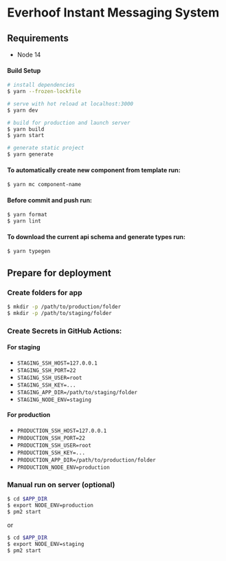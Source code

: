# Everhoof Instant Messaging System

## Requirements

* Node 14

#### Build Setup

```bash
# install dependencies
$ yarn --frozen-lockfile

# serve with hot reload at localhost:3000
$ yarn dev

# build for production and launch server
$ yarn build
$ yarn start

# generate static project
$ yarn generate
```

#### To automatically create new component from template run:
```bash
$ yarn mc component-name
```

#### Before commit and push run:
```bash
$ yarn format
$ yarn lint
```

#### To download the current api schema and generate types run:
```bash
$ yarn typegen
```

## Prepare for deployment

### Create folders for app
```bash
$ mkdir -p /path/to/production/folder
$ mkdir -p /path/to/staging/folder
```

### Create Secrets in GitHub Actions:
#### For staging
- `STAGING_SSH_HOST=127.0.0.1`
- `STAGING_SSH_PORT=22`
- `STAGING_SSH_USER=root`
- `STAGING_SSH_KEY=...`
- `STAGING_APP_DIR=/path/to/staging/folder`
- `STAGING_NODE_ENV=staging`

#### For production
- `PRODUCTION_SSH_HOST=127.0.0.1`
- `PRODUCTION_SSH_PORT=22`
- `PRODUCTION_SSH_USER=root`
- `PRODUCTION_SSH_KEY=...`
- `PRODUCTION_APP_DIR=/path/to/production/folder`
- `PRODUCTION_NODE_ENV=production`

### Manual run on server (optional)
```bash
$ cd $APP_DIR
$ export NODE_ENV=production
$ pm2 start
```
or
```bash
$ cd $APP_DIR
$ export NODE_ENV=staging
$ pm2 start
```
